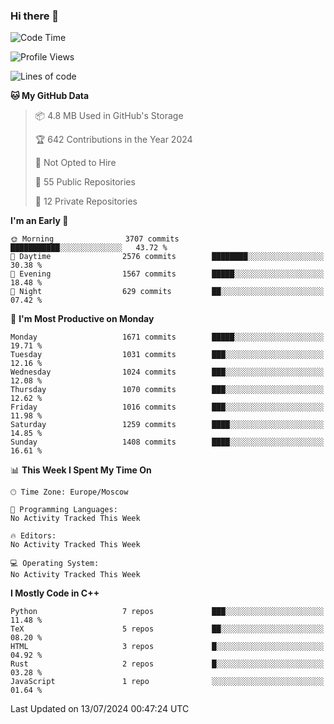 ### Hi there 👋

<!--
**SemenMartynov/SemenMartynov** is a ✨ _special_ ✨ repository because its `README.md` (this file) appears on your GitHub profile.

Here are some ideas to get you started:

- 🔭 I’m currently working on ...
- 🌱 I’m currently learning ...
- 👯 I’m looking to collaborate on ...
- 🤔 I’m looking for help with ...
- 💬 Ask me about ...
- 📫 How to reach me: ...
- 😄 Pronouns: ...
- ⚡ Fun fact: ...
-->

<!--START_SECTION:waka-->
![Code Time](http://img.shields.io/badge/Code%20Time-0%20secs-blue)

![Profile Views](http://img.shields.io/badge/Profile%20Views-2-blue)

![Lines of code](https://img.shields.io/badge/From%20Hello%20World%20I%27ve%20Written-6.8%20million%20lines%20of%20code-blue)

**🐱 My GitHub Data** 

> 📦 4.8 MB Used in GitHub's Storage 
 > 
> 🏆 642 Contributions in the Year 2024
 > 
> 🚫 Not Opted to Hire
 > 
> 📜 55 Public Repositories 
 > 
> 🔑 12 Private Repositories 
 > 
**I'm an Early 🐤** 

```text
🌞 Morning                3707 commits        ███████████░░░░░░░░░░░░░░   43.72 % 
🌆 Daytime                2576 commits        ████████░░░░░░░░░░░░░░░░░   30.38 % 
🌃 Evening                1567 commits        █████░░░░░░░░░░░░░░░░░░░░   18.48 % 
🌙 Night                  629 commits         ██░░░░░░░░░░░░░░░░░░░░░░░   07.42 % 
```
📅 **I'm Most Productive on Monday** 

```text
Monday                   1671 commits        █████░░░░░░░░░░░░░░░░░░░░   19.71 % 
Tuesday                  1031 commits        ███░░░░░░░░░░░░░░░░░░░░░░   12.16 % 
Wednesday                1024 commits        ███░░░░░░░░░░░░░░░░░░░░░░   12.08 % 
Thursday                 1070 commits        ███░░░░░░░░░░░░░░░░░░░░░░   12.62 % 
Friday                   1016 commits        ███░░░░░░░░░░░░░░░░░░░░░░   11.98 % 
Saturday                 1259 commits        ████░░░░░░░░░░░░░░░░░░░░░   14.85 % 
Sunday                   1408 commits        ████░░░░░░░░░░░░░░░░░░░░░   16.61 % 
```


📊 **This Week I Spent My Time On** 

```text
🕑︎ Time Zone: Europe/Moscow

💬 Programming Languages: 
No Activity Tracked This Week

🔥 Editors: 
No Activity Tracked This Week

💻 Operating System: 
No Activity Tracked This Week
```

**I Mostly Code in C++** 

```text
Python                   7 repos             ███░░░░░░░░░░░░░░░░░░░░░░   11.48 % 
TeX                      5 repos             ██░░░░░░░░░░░░░░░░░░░░░░░   08.20 % 
HTML                     3 repos             █░░░░░░░░░░░░░░░░░░░░░░░░   04.92 % 
Rust                     2 repos             █░░░░░░░░░░░░░░░░░░░░░░░░   03.28 % 
JavaScript               1 repo              ░░░░░░░░░░░░░░░░░░░░░░░░░   01.64 % 
```




 Last Updated on 13/07/2024 00:47:24 UTC
<!--END_SECTION:waka-->